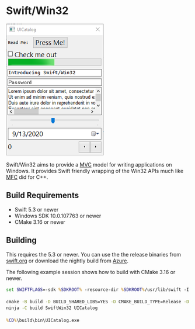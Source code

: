 # Swift/Win32

![Swift/Win32 Screenshot](screenshot.png)

Swift/Win32 aims to provide a [MVC](https://en.wikipedia.org/wiki/Model%E2%80%93view%E2%80%93controller) model for writing applications on Windows.  It provides Swift friendly wrapping of the Win32 APIs much like [MFC](https://en.wikipedia.org/wiki/Microsoft_Foundation_Class_Library) did for C++.

## Build Requirements

- Swift 5.3 or newer
- Windows SDK 10.0.107763 or newer
- CMake 3.16 or newer

## Building

This requires the 5.3 or newer. You can use the the release binaries from [swift.org](https://swift.org/download/) or download the nightly build from [Azure](https://dev.azure.com/compnerd/swift-build).

The following example session shows how to build with CMake 3.16 or newer.

```cmd
set SWIFTFLAGS=-sdk %SDKROOT% -resource-dir %SDKROOT%/usr/lib/swift -I %SDKROOT%/usr/lib/swift -L %SDKROOT%/usr/lib/swift/windows

cmake -B build -D BUILD_SHARED_LIBS=YES -D CMAKE_BUILD_TYPE=Release -D CMAKE_Swift_FLAGS="%SWIFTFLAGS%" -G Ninja -S .
ninja -C build SwiftWin32 UICatalog

%CD%\build\bin\UICatalog.exe
```
